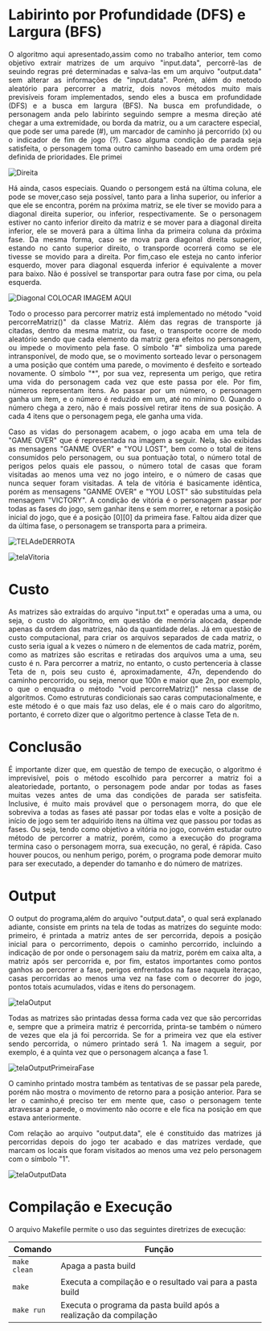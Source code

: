 # Labirinto por Profundidade (DFS) e Largura (BFS)
<p align="justify">
	O algoritmo aqui apresentado,assim como no trabalho anterior, tem como objetivo extrair matrizes de um arquivo "input.data", percorrê-las de seuindo regras pré determinadas e salva-las em um arquivo "output.data" sem alterar as informações de "input.data". Porém, além do metodo aleatório para percorrer a matriz, dois novos métodos muito mais previsíveis foram implementados, sendo eles a busca em profundidade (DFS) e a busca em largura (BFS). Na busca em profundidade, o personagem anda pelo labirinto seguindo sempre a mesma direção até chegar a uma extremidade, ou borda da matriz, ou a um caractere especial, que pode ser uma parede (#), um marcador de caminho já percorrido (x) ou o indicador de fim de jogo (?). Caso alguma condição de parada seja satisfeita, o personagem toma outro caminho baseado em uma ordem pré definida de prioridades. Ele primei
</p>
	
	
![Direita](https://github.com/Eduardo-Rabelo/Trabalho2_AED1_2023/blob/main/Imagens/direita.png)

		
<p align="justify">	
	Há ainda, casos especiais. Quando o persongem está na última coluna, ele pode se mover,caso seja possível,  tanto para a linha superior, ou inferior a que ele se encontra, porém na próxima matriz, se ele tiver se movido para a diagonal direita superior, ou  inferior, respectivamente. Se o personagem estiver no canto inferior direito da matriz e se mover para a diagonal direita inferior, ele se moverá para a última linha da primeira coluna da próxima fase. Da mesma forma, caso se mova para diagonal direita superior, estando no canto superior direito, o transporde ocorrerá como se ele tivesse se movido para a direita. Por fim,caso ele esteja no canto inferior esquerdo, mover para diagonal esquerda inferior é equivalente a mover para baixo. Não é possível se transportar para outra fase por cima, ou pela esquerda.
</p>

![Diagonal](https://github.com/Eduardo-Rabelo/Trabalho2_AED1_2023/blob/main/Imagens/Diagonal.png)
	COLOCAR IMAGEM AQUI

<p align="justify">
	Todo o processo para percorrer matriz está implementado no método "void percorreMatriz()" da classe Matriz. Além das regras de transporte já citadas, dentro da mesma matriz, ou fase, o transporte ocorre de modo aleatório sendo que cada elemento da matriz gera efeitos no personagem, ou impede o movimento pela fase. O símbolo "#" simboliza uma parede intransponível, de modo que, se o movimento sorteado levar o personagem a uma posição que contém uma parede, o movimento é desfeito e sorteado novamente. O símbolo "*", por sua vez, representa um perigo, que retira uma vida do personagem cada vez que este passa por ele. Por fim, números representam itens. Ao passar por um número, o personagem ganha um item, e o número é reduzido em um, até no mínimo 0. Quando o número chega a zero, não é mais possível retirar itens de sua posição. A cada 4 itens que o personagem pega, ele ganha uma vida.
</p>

<p align="justify">
	Caso as vidas do personagem acabem, o jogo acaba em uma tela de "GAME OVER" que é representada na imagem a seguir. Nela, são exibidas as mensagens "GANME OVER" e "YOU LOST", bem como o total de itens consumidos pelo personagem, ou sua pontuação total, o número total de perigos pelos quais ele passou, o número total de casas que foram visitadas ao menos uma vez no jogo inteiro, e o número de casas que nunca sequer foram visitadas. A tela de vitória é basicamente idêntica, porém as mensagens "GANME OVER" e "YOU LOST" são substituídas pela mensagem "VICTORY". A condição de vitória é o personagem passar por todas as fases do jogo, sem ganhar itens e sem morrer, e retornar a posição inicial do jogo, que é a posição [0][0] da primeira fase. Faltou aida dizer que da última fase, o personagem se transporta para a primeira.
</p>


	
![TELAdeDERROTA](https://github.com/Eduardo-Rabelo/Trabalho2_AED1_2023/blob/main/Imagens/telaDerrota.png)


![telaVitoria](https://github.com/Eduardo-Rabelo/Trabalho2_AED1_2023/blob/main/Imagens/telaVitoria.png)
	
	
	
# Custo
<p align="justify">
	As matrizes são extraídas do arquivo "input.txt" e operadas uma a uma, ou seja, o custo do algoritmo, em questão de memória alocada, depende apenas da ordem das matrizes, não da quantidade delas. Já em questão de custo computacional, para criar os arquivos separados de cada matriz, o custo seria igual a k vezes o número n de elementos de cada matriz, porém, como as matrizes são escritas e retiradas dos arquivos uma a uma, seu custo é n. Para percorrer a matriz, no entanto, o custo pertenceria à classe Teta de n, pois seu custo é, aproximadamente, 47n, dependendo do caminho percorrido,  ou seja, menor que 100n e maior que 2n, por exemplo, o que o enquadra o método "void percorreMatriz()" nessa classe de algoritmos. Como estruturas condicionais sao caras computacionalmente, e este método é o que mais faz uso delas, ele é o mais caro do algoritmo, portanto, é correto dizer que o algoritmo pertence à classe Teta de n. 
</p>


# Conclusão
<p align="justify">
	É importante dizer que, em questão de tempo de execução, o algoritmo é imprevisível, pois o método escolhido para percorrer a matriz foi a aleatoriedade, portanto, o personagem pode andar por todas as fases muitas vezes antes de uma das condições de parada ser satisfeita. Inclusive, é muito mais provável que o personagem morra, do que ele sobreviva a todas as fases até passar por todas elas e volte a posição de início de jogo sem ter adquirido itens na última vez que passou por todas as fases. Ou seja, tendo como objetivo a vitória no jogo, convém estudar outro método de percorrer a matriz, porém, como a execução do programa termina caso o personagem morra, sua execução, no geral, é rápida. Caso houver poucos, ou nenhum perigo, porém, o programa pode demorar muito para ser executado, a depender do tamanho e do número de matrizes.
</p>	



# Output
<p align="justify">
O output do programa,além do arquivo "output.data", o qual será explanado adiante, consiste em prints na tela de todas as matrizes do seguinte modo: primeiro, é printada a matriz antes de ser percorrida, depois a posição inicial para o percorrimento, depois o caminho percorrido, incluindo a indicação de por onde o personagem saiu da matriz, porém em caixa alta, a matriz após ser percorrida e, por fim, estatos importantes como pontos ganhos ao percorrer a fase, perigos enfrentados na fase naquela iteraçao,	casas percorridas ao menos uma vez na fase com o decorrer do jogo, pontos totais acumulados, vidas e itens do personagem.
</p>	

![telaOutput](https://github.com/Eduardo-Rabelo/Trabalho2_AED1_2023/blob/main/Imagens/telaOutput.png)

<p align="justify">
Todas as matrizes são printadas dessa forma cada vez que são percorridas e, sempre que a primeira matriz é percorrida, printa-se também o número de vezes que ela já foi percorrida. Se for a primeira vez que ela estiver sendo percorrida, o número printado será 1. Na imagem a seguir, por exemplo, é a quinta vez que o personagem alcança a fase 1.
</p>

![telaOutputPrimeiraFase](https://github.com/Eduardo-Rabelo/Trabalho2_AED1_2023/blob/main/Imagens/telaOutputPrimeiraFase.png)

<p align="justify">
	O caminho printado mostra também as tentativas de se passar pela parede, porém não mostra o movimento de retorno para a posição anterior. Para se ler o caminho,é preciso ter em mente que, caso o personagem tente atravessar a parede, o movimento não ocorre e ele fica na posição em que estava anteriormente.
</p>

<p align="justify">
Com relação ao arquivo "output.data", ele é constituido das matrizes já percorridas depois do jogo ter acabado e das matrizes verdade, que marcam os locais que foram visitados ao menos uma vez pelo personagem com o símbolo "1".
</p>

![telaOutputData](https://github.com/Eduardo-Rabelo/Trabalho2_AED1_2023/blob/main/Imagens/telaOutputData.png)


# Compilação e Execução

<p align="justify">
O arquivo Makefile permite o uso das seguintes diretrizes de execução:
</p>


| Comando                |  Função                                                                                           |                     
| -----------------------| ------------------------------------------------------------------------------------------------- |
|  `make clean`          | Apaga a pasta build                                        |
|  `make`                | Executa a compilação e o resultado vai para a pasta build           |
|  `make run`            | Executa o programa da pasta build após a realização da compilação                                 |


